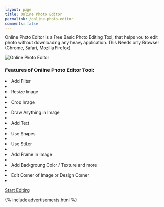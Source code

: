 ```yaml
---
layout: page
title: Online Photo Editor
permalink: /online-photo-editor
comments: false
---  
```

<div class="row justify-content-between">
<div class="col-md-8 pr-5">  

<p> Online Photo Editor is a Free Basic Photo Editing Tool, that helps you to edit photo without downloading any heavy application. This Needs only Browser (Chrome, Safari, Mozilla Firefox)</p>

<p class="mb-5"><img class="shadow-lg" src="{{site.baseurl}}/assets/images/
Online-Photo-Editor.png" alt="Online Photo Editor" /></p>

<h3> Features of Online Photo Editor Tool: </h3>

<li> Add Filter <li>
<li> Resize Image <li>
<li> Crop Image <li>
<li> Draw Anything in Image <li>
<li> Add Text   <li>
<li> Use Shapes <li>
<li> Use Stiker <li>
<li> Add Frame in Image <li>
<li> Add Backgroung Color / Texture and more <li>
<li> Edit Corner of Image or Design Corner <li>
 
 

<a href="https://onlinephotoeditor.andrimo.com/">Start Editing</a>

</div>

<div class="col-md-4">
    
<div class="sticky-top sticky-top-80">

{% include advertisements.html %}

</div>
</div>
</div>
